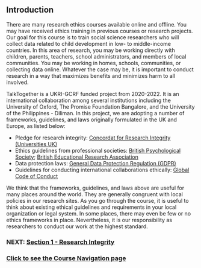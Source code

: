## Introduction

There are many research ethics courses available online and offline. You may have received ethics training in previous courses or research projects. Our goal for this course is to train social science researchers who will collect data related to child development in low- to middle-income countries. In this area of research, you may be working directly with children, parents, teachers, school administrators, and members of local communities. You may be working in homes, schools, communities, or collecting data online. Whatever the case may be, it is important to conduct research in a way that maximizes benefits and minimizes harm to all involved.

TalkTogether is a UKRI-GCRF funded project from 2020-2022. It is an international collaboration among several institutions including the University of Oxford, The Promise Foundation Bangalore, and the University of the Philippines - Diliman. In this project, we are adopting a number of frameworks, guidelines, and laws originally formulated in the UK and Europe, as listed below: 

- Pledge for research integrity: [Concordat for Research Integrity (Universities UK)](https://www.universitiesuk.ac.uk/policy-and-analysis/reports/Pages/the-concordat-for-research-integrity.aspx)
- Ethics guidelines from professional societies: [British Psychological Society](https://www.bps.org.uk/sites/www.bps.org.uk/files/Policy/Policy%20-%20Files/BPS%20Code%20of%20Ethics%20and%20Conduct%20%28Updated%20July%202018%29.pdf); [British Educational Research Association](https://www.bera.ac.uk/resources/all-publications/resources-for-researchers)
- Data protection laws: [General Data Protection Regulation (GDPR)](https://gdpr-info.eu/)
- Guidelines for conducting international collaborations ethically: [Global Code of Conduct](https://www.globalcodeofconduct.org/)

We think that the frameworks, guidelines, and laws above are useful for many places around the world. They are generally congruent with local policies in our research sites. As you go through the course, it is useful to think about existing ethical guidelines and requirements in your local organization or legal system. In some places, there may even be few or no ethics frameworks in place. Nevertheless, it is our responsibility as researchers to conduct our work at the highest standard.

### NEXT: [Section 1 - Research Integrity](integrity.md)
### [Click to see the Course Navigation page](toc.md)

